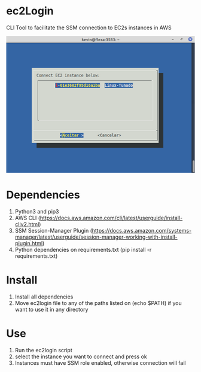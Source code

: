 # ec2Login

CLI Tool to facilitate the SSM connection to EC2s instances in AWS

![](./image.png)

# Dependencies

1. Python3 and pip3
2. AWS CLI (https://docs.aws.amazon.com/cli/latest/userguide/install-cliv2.html)
3. SSM Session-Manager Plugin (https://docs.aws.amazon.com/systems-manager/latest/userguide/session-manager-working-with-install-plugin.html)
4. Python dependencies on requirements.txt (pip install -r requirements.txt)

# Install

1. Install all dependencies
2. Move ec2login file to any of the paths listed on (echo $PATH) if you want to use it in any directory

# Use

1. Run the ec2login script
2. select the instance you want to connect and press ok
3. Instances must have SSM role enabled, otherwise connection will fail
